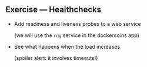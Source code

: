 ## Exercise — Healthchecks

- Add readiness and liveness probes to a web service

  (we will use the `rng` service in the dockercoins app)

- See what happens when the load increases

  (spoiler alert: it involves timeouts!)
